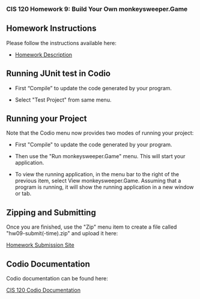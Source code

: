 ### CIS 120 Homework 9: Build Your Own monkeysweeper.Game

## Homework Instructions

Please follow the instructions available here:

*   [Homework Description](http://www.cis.upenn.edu/~cis120/current/hw/hw09)

## Running JUnit test in Codio

*   First “Compile” to update the code generated by your program.

*   Select "Test Project" from same menu.

## Running your Project

Note that the Codio menu now provides two modes of running your project:

*   First "Compile" to update the code generated by your program.

*   Then use the "Run monkeysweeper.Game" menu. This will start your application.

*   To view the running application, in the menu bar to the right of the
    previous item, select View monkeysweeper.Game. Assuming that a program is running, it will
    show the running application in a new window or tab.

## Zipping and Submitting

Once you are finished, use the "Zip" menu item to create a file called
"hw09-submit(-time).zip" and upload it here:

[Homework Submission Site](https://www.cis.upenn.edu/~cis120/current/submitredirect)

## Codio Documentation

Codio documentation can be found here:

[CIS 120 Codio Documentation](https://www.seas.upenn.edu/~cis120/current/codio/)
